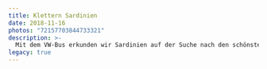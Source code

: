 ```yaml
---
title: Klettern Sardinien
date: 2018-11-16
photos: "72157703844733321"
description: >-
  Mit dem VW-Bus erkunden wir Sardinien auf der Suche nach den schönsten Kletterfelsen.
legacy: true
---
```


